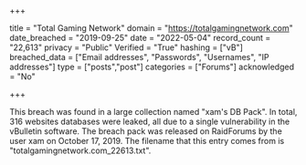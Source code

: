 +++

title = "Total Gaming Network"
domain = "https://totalgamingnetwork.com"
date_breached = "2019-09-25"
date = "2022-05-04"
record_count = "22,613"
privacy = "Public"
Verified = "True"
hashing = ["vB"]
breached_data = ["Email addresses", "Passwords", "Usernames", "IP addresses"]
type = ["posts","post"]
categories = ["Forums"]
acknowledged = "No"


+++


This breach was found in a large collection named "xam's DB Pack". In total, 316 websites databases were leaked, all due to a single vulnerability in the vBulletin software. The breach pack was released on RaidForums by the user xam on October 17, 2019. The filename that this entry comes from is "totalgamingnetwork.com_22613.txt".

